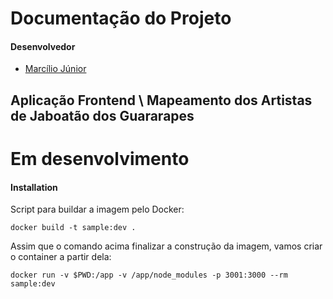 # Documentação do Projeto

#### Desenvolvedor
- [Marcílio Júnior](https://github.com/jrsmarcilio)

## Aplicação Frontend  \ Mapeamento dos Artistas de Jaboatão dos Guararapes
# Em desenvolvimento

#### Installation

Script para buildar a imagem pelo Docker:

```
docker build -t sample:dev .
```

Assim que o comando acima finalizar a construção da imagem,
vamos criar o container a partir dela:

```
docker run -v $PWD:/app -v /app/node_modules -p 3001:3000 --rm sample:dev
```
